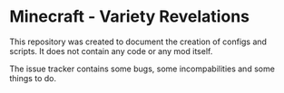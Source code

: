 # Minecraft - Variety Revelations

This repository was created to document the creation of configs and scripts. It does not contain any code or any mod itself. 

The issue tracker contains some bugs, some incompabilities and some things to do.
